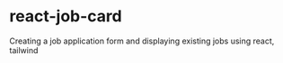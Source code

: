 # react-job-card
Creating a job application form and displaying existing jobs using react, tailwind
